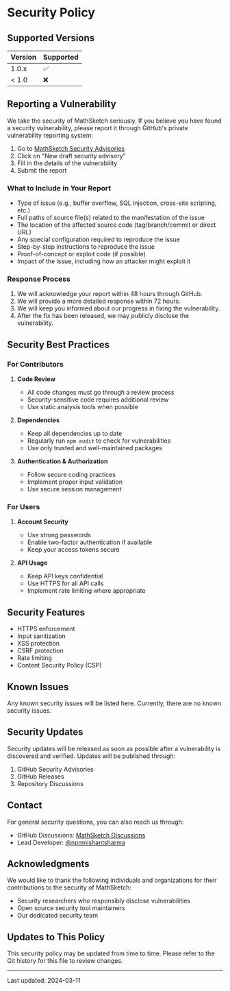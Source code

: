 <!--
Copyright (c) 2024 NishantApps
Licensed under the MIT License. See LICENSE file in the project root for full license information.
-->

# Security Policy

## Supported Versions

| Version | Supported          |
| ------- | ------------------ |
| 1.0.x   | :white_check_mark: |
| < 1.0   | :x:                |

## Reporting a Vulnerability

We take the security of MathSketch seriously. If you believe you have found a security vulnerability, please report it through GitHub's private vulnerability reporting system:

1. Go to [MathSketch Security Advisories](https://github.com/npmnishantsharma/mathsketch/security/advisories)
2. Click on "New draft security advisory"
3. Fill in the details of the vulnerability
4. Submit the report

### What to Include in Your Report

- Type of issue (e.g., buffer overflow, SQL injection, cross-site scripting, etc.)
- Full paths of source file(s) related to the manifestation of the issue
- The location of the affected source code (tag/branch/commit or direct URL)
- Any special configuration required to reproduce the issue
- Step-by-step instructions to reproduce the issue
- Proof-of-concept or exploit code (if possible)
- Impact of the issue, including how an attacker might exploit it

### Response Process

1. We will acknowledge your report within 48 hours through GitHub.
2. We will provide a more detailed response within 72 hours.
3. We will keep you informed about our progress in fixing the vulnerability.
4. After the fix has been released, we may publicly disclose the vulnerability.

## Security Best Practices

### For Contributors

1. **Code Review**
   - All code changes must go through a review process
   - Security-sensitive code requires additional review
   - Use static analysis tools when possible

2. **Dependencies**
   - Keep all dependencies up to date
   - Regularly run `npm audit` to check for vulnerabilities
   - Use only trusted and well-maintained packages

3. **Authentication & Authorization**
   - Follow secure coding practices
   - Implement proper input validation
   - Use secure session management

### For Users

1. **Account Security**
   - Use strong passwords
   - Enable two-factor authentication if available
   - Keep your access tokens secure

2. **API Usage**
   - Keep API keys confidential
   - Use HTTPS for all API calls
   - Implement rate limiting where appropriate

## Security Features

- HTTPS enforcement
- Input sanitization
- XSS protection
- CSRF protection
- Rate limiting
- Content Security Policy (CSP)

## Known Issues

Any known security issues will be listed here. Currently, there are no known security issues.

## Security Updates

Security updates will be released as soon as possible after a vulnerability is discovered and verified. Updates will be published through:

1. GitHub Security Advisories
2. GitHub Releases
3. Repository Discussions

## Contact

For general security questions, you can also reach us through:
- GitHub Discussions: [MathSketch Discussions](https://github.com/npmnishantsharma/mathsketch/discussions)
- Lead Developer: [@npmnishantsharma](https://github.com/npmnishantsharma)

## Acknowledgments

We would like to thank the following individuals and organizations for their contributions to the security of MathSketch:

- Security researchers who responsibly disclose vulnerabilities
- Open source security tool maintainers
- Our dedicated security team

## Updates to This Policy

This security policy may be updated from time to time. Please refer to the Git history for this file to review changes.

---

Last updated: 2024-03-11